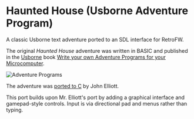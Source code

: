 # Haunted House (Usborne Adventure Program)
A classic Usborne text adventure ported to an SDL interface for RetroFW. 

The original *Haunted House* adventure was written in BASIC and published in the [Usborne](https://usborne.com/browse-books/features/computer-and-coding-books/) book [Write your own Adventure Programs for your Microcomputer](https://drive.google.com/open?id=0Bxv0SsvibDMTYkFJbUswOHFQclE).

![Adventure Programs](https://user-images.githubusercontent.com/381314/91796447-c8f8ad00-ebe5-11ea-8231-bbacfc8579c8.jpg)

The adventure was [ported to C](https://www.seasip.info/ZX/haunted.html) by John Elliott. 

This port builds upon Mr. Elliott's port by adding a graphical interface and gamepad-style controls. Input is via directional pad and menus rather than typing.
